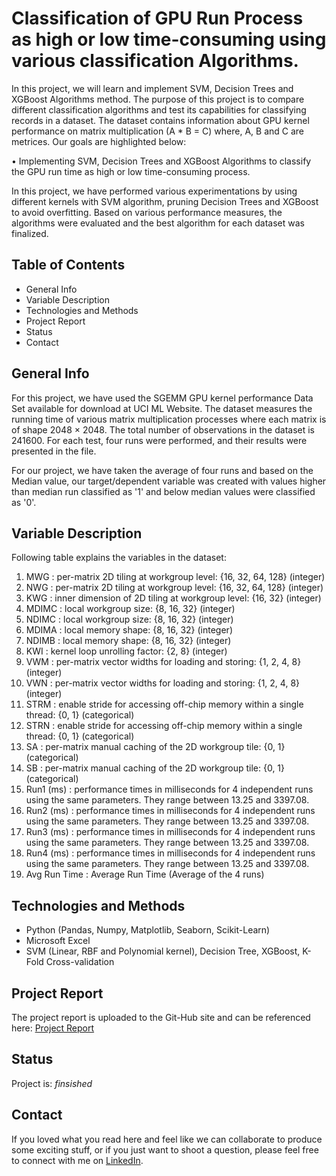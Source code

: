 # Classification of GPU Run Process as high or low time-consuming using various classification Algorithms.
In this project, we will learn and implement SVM, Decision Trees and XGBoost Algorithms method. The purpose of this project is to 
compare different classification algorithms and test its capabilities for classifying records in a dataset. The dataset contains 
information about GPU kernel performance on matrix multiplication (A * B = C) where, A, B and C are metrices. 
Our goals are highlighted below:

• Implementing SVM, Decision Trees and XGBoost Algorithms to classify the GPU run time as high or low time-consuming process.

In this project, we have performed various experimentations by using different kernels with SVM algorithm, pruning Decision Trees 
and XGBoost to avoid overfitting. Based on various performance measures, the algorithms were evaluated and the best algorithm for 
each dataset was finalized.

## Table of Contents
- General Info
- Variable Description
- Technologies and Methods
- Project Report
- Status
- Contact


## General Info
For this project, we have used the SGEMM GPU kernel performance Data Set available for download at UCI ML Website. The dataset measures 
the running time of various matrix multiplication processes where each matrix is of shape 2048 × 2048. The total number of observations 
in the dataset is 241600. For each test, four runs were performed, and their results were presented in the file. 

For our project, we have taken the average of four runs and based on the Median value, our target/dependent variable was created with 
values higher than median run classified as '1' and below median values were classified as '0'.

## Variable Description
Following table explains the variables in the dataset:
1.  MWG          : per-matrix 2D tiling at workgroup level: {16, 32, 64, 128} (integer)
2.  NWG	         : per-matrix 2D tiling at workgroup level: {16, 32, 64, 128} (integer)
3.  KWG          : inner dimension of 2D tiling at workgroup level: {16, 32} (integer)	
4.  MDIMC        : local workgroup size: {8, 16, 32} (integer)	
5.  NDIMC        : local workgroup size: {8, 16, 32} (integer)
6.  MDIMA        : local memory shape: {8, 16, 32} (integer)	
7.  NDIMB        : local memory shape: {8, 16, 32} (integer)	
8.  KWI	         : kernel loop unrolling factor: {2, 8} (integer)
9.  VWM	         : per-matrix vector widths for loading and storing: {1, 2, 4, 8} (integer)
10. VWN	         : per-matrix vector widths for loading and storing: {1, 2, 4, 8} (integer)
11. STRM         : enable stride for accessing off-chip memory within a single thread: {0, 1} (categorical)	
12. STRN         : enable stride for accessing off-chip memory within a single thread: {0, 1} (categorical)	
13. SA           : per-matrix manual caching of the 2D workgroup tile: {0, 1} (categorical)	
14. SB           : per-matrix manual caching of the 2D workgroup tile: {0, 1} (categorical)	
15. Run1 (ms)    : performance times in milliseconds for 4 independent runs using the same parameters. They range between 13.25 and 3397.08.	
16. Run2 (ms)    : performance times in milliseconds for 4 independent runs using the same parameters. They range between 13.25 and 3397.08.	
17. Run3 (ms)    : performance times in milliseconds for 4 independent runs using the same parameters. They range between 13.25 and 3397.08.	
18. Run4 (ms)    : performance times in milliseconds for 4 independent runs using the same parameters. They range between 13.25 and 3397.08.
19. Avg Run Time : Average Run Time (Average of the 4 runs)

## Technologies and Methods
- Python (Pandas, Numpy, Matplotlib, Seaborn, Scikit-Learn)
- Microsoft Excel
- SVM (Linear, RBF and Polynomial kernel), Decision Tree, XGBoost, K-Fold Cross-validation

## Project Report
The project report is uploaded to the Git-Hub site and can be referenced here: [Project Report](https://github.com/Sarthak-Mohapatra/Classification-of-GPU-Run-as-high-or-low-time-consuming-using-various-classification-Algorithms./blob/master/GPU%20Run%20Time%20classification%20-%20Report.pdf)

## Status
Project is: *finsished*

## Contact
If you loved what you read here and feel like we can collaborate to produce some exciting stuff, or if you just want to shoot a question,
please feel free to connect with me on [LinkedIn](https://www.linkedin.com/in/sarthakmohapatra1990/).
